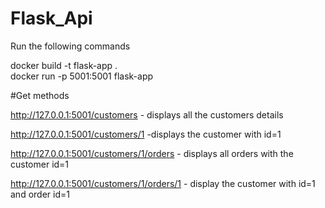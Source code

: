# Flask_Api
Run the following commands

docker build -t flask-app .    
docker run -p 5001:5001 flask-app

#Get methods

http://127.0.0.1:5001/customers - displays all  the customers details

http://127.0.0.1:5001/customers/1 -displays the customer with id=1

http://127.0.0.1:5001/customers/1/orders - displays all orders with the customer id=1

http://127.0.0.1:5001/customers/1/orders/1  - display the customer with id=1 and order id=1

